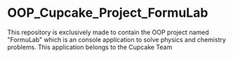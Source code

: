 # OOP_Cupcake_Project_FormuLab
This repository is exclusively made to contain the OOP project named "FormuLab" which is an console application to solve physics and chemistry problems. This application belongs to the Cupcake Team
